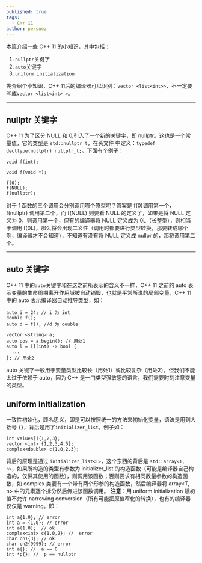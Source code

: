 ```yaml
---
published: true
tags:
  - C++ 11
author: persuez
---
```

本篇介绍一些 C++ 11 的小知识，其中包括：
1. `nullptr`关键字
2. `auto`关键字
3. `uniform initialization`

先介绍个小知识，C++ 11后的编译器可以识别：`vector <list<int>>`，不一定要写成`vector <list<int> >`。

---

## nullptr 关键字
C++ 11 为了区分 NULL 和 0,引入了一个新的关键字，即 nullptr。这也是一个常量值，它的类型是 `std::nullptr_t`，在头文件 <cstddef> 中定义：`typedef decltype(nullptr) nullptr_t;`。下面有个例子：
```
void f(int);

void f(void *);

f(0);
f(NULL);
f(nullptr);
```
对于 f 函数的三个调用会分别调用哪个原型呢？答案是 f(0)调用第一个，f(nullptr) 调用第二个，而 f(NULL) 则要看 NULL 的定义了，如果是将 NULL 定义为 0，则调用第一个，但有的编译器将 NULL 定义成为 0L（长整型），则相当于调用 f(0L)，那么将会出现二义性（调用时都要进行类型转换，那要转成哪个咧，编译器才不会知道），不知道有没有将 NULL 定义成 nullpr 的，那将调用第二个。

---

## auto 关键字
C++ 11  中的`auto`关键字和在这之前所表示的含义不一样，C++ 11 之前的 auto 表示变量的生命周期离开作用域被自动销毁，也就是平常所说的局部变量，C++ 11 中的 auto 表示编译器自动推导类型，如：
```
auto i = 24; // i 为 int
double f();
auto d = f(); //d 为 double

vector <string> a;
auto pos = a.begin(); // 用处1
auto l = [](int) -> bool {
  ...
}; // 用处2
```
auto 关键字一般用于变量类型比较长（用处1）或比较复杂（用处2），但我们不能太过于依赖于 auto，因为 C++ 是一门类型强敏感的语言，我们需要时刻注意变量的类型。

## uniform initialization
一致性初始化，顾名思义，即是可以按照统一的方法来初始化变量，语法是用到大括号 `{}`，背后是用了`initializer_list`。例子如：
```
int values[]{1,2,3};
vector <int> {1,2,3,4,5};
complex<double> c{1.0,2.3};
```
背后的原理是通过 `initializer_list<T>`，这个东西的背后是 `std::array<T, n>`，如果所构造的类型有参数为 initializer_list 的构造函数（可能是编译器自己构造的，仅供其使用的函数），则调用该函数；否则要求有相同数量参数的构造函数，如 complex 类要有一个带有两个形参的构造函数，然后编译器将 array<T, n> 中的元素逐个拆分然后传进该函数调用。
**注意**：用 uniform initialization 赋初值不允许 narrowing conversion（所有可能把原值窄化的转换），也有的编译器仅仅是 warning。即：
```
int a{1.0}; // error
int a = {1.0}; // error
int a(1.0);  // ok
complex<int> c{1.0,2}; //  error
char ch1{3}; // ok
char ch2{9999}; // error
int a{}; //  a == 0
int *p{}; //  p == nullptr
```
